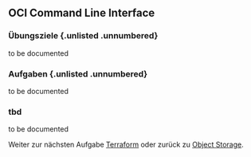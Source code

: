 <!-- markdownlint-disable MD033 -->
<!-- markdownlint-disable MD013 -->
<!-- markdownlint-disable MD041 -->
## OCI Command Line Interface

### Übungsziele {.unlisted .unnumbered}

to be documented

### Aufgaben {.unlisted .unnumbered}

to be documented

### tbd

to be documented

Weiter zur nächsten Aufgabe [Terraform](./1x03-Network.md) oder zurück zu [Object Storage](./1x07-Object-Storage.md).
